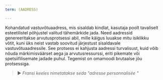 ```yaml
---
term: (AADRESS)

---
```

Kohandatud vastuvõtuaadress, mis sisaldab kindlat, kasutaja poolt tavaliselt esteetilistel põhjustel valitud tähemärkide jada. Need aadressid genereeritakse arvutusprotsessi abil, mille käigus luuakse mitu isiklikku võtit, kuni üks neist vastab soovitud järjestust sisaldavale vastuvõtuaadressile. See protsess ei kahjusta aadressi turvalisust, kuid võib nõuda märkimisväärset aega ja arvutusressurssi, eriti pikemate või spetsiifilisemate jadade puhul. Tegemist on omamoodi brutaalse jõu protsessiga.

> ► *Fransi keeles nimetatakse seda "adresse personnalisée "*